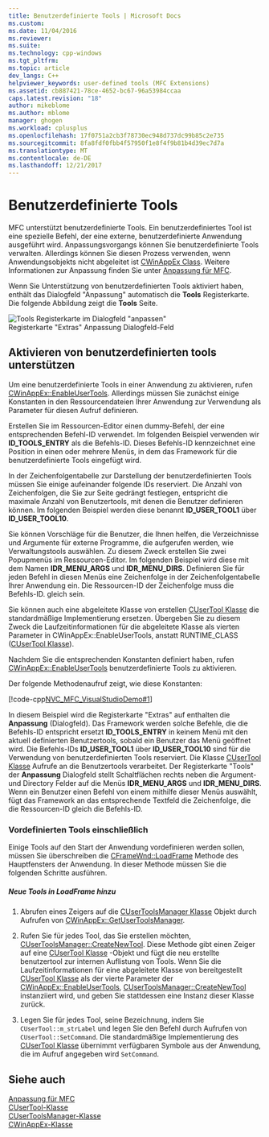 ```yaml
---
title: Benutzerdefinierte Tools | Microsoft Docs
ms.custom: 
ms.date: 11/04/2016
ms.reviewer: 
ms.suite: 
ms.technology: cpp-windows
ms.tgt_pltfrm: 
ms.topic: article
dev_langs: C++
helpviewer_keywords: user-defined tools (MFC Extensions)
ms.assetid: cb887421-78ce-4652-bc67-96a53984ccaa
caps.latest.revision: "18"
author: mikeblome
ms.author: mblome
manager: ghogen
ms.workload: cplusplus
ms.openlocfilehash: 17f0751a2cb3f78730ec948d737dc99b85c2e735
ms.sourcegitcommit: 8fa8fdf0fbb4f57950f1e8f4f9b81b4d39ec7d7a
ms.translationtype: MT
ms.contentlocale: de-DE
ms.lasthandoff: 12/21/2017
---
```

# <a name="user-defined-tools"></a>Benutzerdefinierte Tools
MFC unterstützt benutzerdefinierte Tools. Ein benutzerdefiniertes Tool ist eine spezielle Befehl, der eine externe, benutzerdefinierte Anwendung ausgeführt wird. Anpassungsvorgangs können Sie benutzerdefinierte Tools verwalten. Allerdings können Sie diesen Prozess verwenden, wenn Anwendungsobjekts nicht abgeleitet ist [CWinAppEx Class](../mfc/reference/cwinappex-class.md). Weitere Informationen zur Anpassung finden Sie unter [Anpassung für MFC](../mfc/customization-for-mfc.md).  
  
 Wenn Sie Unterstützung von benutzerdefinierten Tools aktiviert haben, enthält das Dialogfeld "Anpassung" automatisch die **Tools** Registerkarte. Die folgende Abbildung zeigt die **Tools** Seite.  
  
 ![Tools Registerkarte im Dialogfeld "anpassen"](../mfc/media/custdialogboxtoolstab.png "Custdialogboxtoolstab")  
Registerkarte "Extras" Anpassung Dialogfeld-Feld  
  
## <a name="enabling-user-defined-tools-support"></a>Aktivieren von benutzerdefinierten tools unterstützen  
 Um eine benutzerdefinierte Tools in einer Anwendung zu aktivieren, rufen [CWinAppEx::EnableUserTools](../mfc/reference/cwinappex-class.md#enableusertools). Allerdings müssen Sie zunächst einige Konstanten in den Ressourcendateien Ihrer Anwendung zur Verwendung als Parameter für diesen Aufruf definieren.  
  
 Erstellen Sie im Ressourcen-Editor einen dummy-Befehl, der eine entsprechenden Befehl-ID verwendet. Im folgenden Beispiel verwenden wir **ID_TOOLS_ENTRY** als die Befehls-ID. Dieses Befehls-ID kennzeichnet eine Position in einen oder mehrere Menüs, in dem das Framework für die benutzerdefinierte Tools eingefügt wird.  
  
 In der Zeichenfolgentabelle zur Darstellung der benutzerdefinierten Tools müssen Sie einige aufeinander folgende IDs reserviert. Die Anzahl von Zeichenfolgen, die Sie zur Seite gedrängt festlegen, entspricht die maximale Anzahl von Benutzertools, mit denen die Benutzer definieren können. Im folgenden Beispiel werden diese benannt **ID_USER_TOOL1** über **ID_USER_TOOL10**.  
  
 Sie können Vorschläge für die Benutzer, die Ihnen helfen, die Verzeichnisse und Argumente für externe Programme, die aufgerufen werden, wie Verwaltungstools auswählen. Zu diesem Zweck erstellen Sie zwei Popupmenüs im Ressourcen-Editor. Im folgenden Beispiel wird diese mit dem Namen **IDR_MENU_ARGS** und **IDR_MENU_DIRS**. Definieren Sie für jeden Befehl in diesen Menüs eine Zeichenfolge in der Zeichenfolgentabelle Ihrer Anwendung ein. Die Ressourcen-ID der Zeichenfolge muss die Befehls-ID. gleich sein.  
  
 Sie können auch eine abgeleitete Klasse von erstellen [CUserTool Klasse](../mfc/reference/cusertool-class.md) die standardmäßige Implementierung ersetzen. Übergeben Sie zu diesem Zweck die Laufzeitinformationen für die abgeleitete Klasse als vierten Parameter in CWinAppEx::EnableUserTools, anstatt RUNTIME_CLASS ([CUserTool Klasse](../mfc/reference/cusertool-class.md)).  
  
 Nachdem Sie die entsprechenden Konstanten definiert haben, rufen [CWinAppEx::EnableUserTools](../mfc/reference/cwinappex-class.md#enableusertools) benutzerdefinierte Tools zu aktivieren.  
  
 Der folgende Methodenaufruf zeigt, wie diese Konstanten:  
  
 [!code-cpp[NVC_MFC_VisualStudioDemo#1](../mfc/codesnippet/cpp/user-defined-tools_1.cpp)]  
  
 In diesem Beispiel wird die Registerkarte "Extras" auf enthalten die **Anpassung** (Dialogfeld). Das Framework werden solche Befehle, die die Befehls-ID entspricht ersetzt **ID_TOOLS_ENTRY** in keinem Menü mit den aktuell definierten Benutzertools, sobald ein Benutzer das Menü geöffnet wird. Die Befehls-IDs **ID_USER_TOOL1** über **ID_USER_TOOL10** sind für die Verwendung von benutzerdefinierten Tools reserviert. Die Klasse [CUserTool Klasse](../mfc/reference/cusertool-class.md) Aufrufe an die Benutzertools verarbeitet. Der Registerkarte "Tools" der **Anpassung** Dialogfeld stellt Schaltflächen rechts neben die Argument- und Directory Felder auf die Menüs **IDR_MENU_ARGS** und **IDR_MENU_DIRS**. Wenn ein Benutzer einen Befehl von einem mithilfe dieser Menüs auswählt, fügt das Framework an das entsprechende Textfeld die Zeichenfolge, die die Ressourcen-ID gleich die Befehls-ID.  
  
### <a name="including-predefined-tools"></a>Vordefinierten Tools einschließlich  
 Einige Tools auf den Start der Anwendung vordefinieren werden sollen, müssen Sie überschreiben die [CFrameWnd::LoadFrame](../mfc/reference/cframewnd-class.md#loadframe) Methode des Hauptfensters der Anwendung. In dieser Methode müssen Sie die folgenden Schritte ausführen.  
  
##### <a name="to-add-new-tools-in-loadframe"></a>Neue Tools in LoadFrame hinzu  
  
1.  Abrufen eines Zeigers auf die [CUserToolsManager Klasse](../mfc/reference/cusertoolsmanager-class.md) Objekt durch Aufrufen von [CWinAppEx::GetUserToolsManager](../mfc/reference/cwinappex-class.md#getusertoolsmanager).  
  
2.  Rufen Sie für jedes Tool, das Sie erstellen möchten, [CUserToolsManager::CreateNewTool](../mfc/reference/cusertoolsmanager-class.md#createnewtool). Diese Methode gibt einen Zeiger auf eine [CUserTool Klasse](../mfc/reference/cusertool-class.md) -Objekt und fügt die neu erstellte benutzertool zur internen Auflistung von Tools. Wenn Sie die Laufzeitinformationen für eine abgeleitete Klasse von bereitgestellt [CUserTool Klasse](../mfc/reference/cusertool-class.md) als der vierte Parameter der [CWinAppEx::EnableUserTools](../mfc/reference/cwinappex-class.md#enableusertools), [CUserToolsManager::CreateNewTool](../mfc/reference/cusertoolsmanager-class.md#createnewtool) instanziiert wird, und geben Sie stattdessen eine Instanz dieser Klasse zurück.  
  
3.  Legen Sie für jedes Tool, seine Bezeichnung, indem Sie `CUserTool::m_strLabel` und legen Sie den Befehl durch Aufrufen von `CUserTool::SetCommand`. Die standardmäßige Implementierung des [CUserTool Klasse](../mfc/reference/cusertool-class.md) übernimmt verfügbaren Symbole aus der Anwendung, die im Aufruf angegeben wird `SetCommand`.  
  
## <a name="see-also"></a>Siehe auch  
 [Anpassung für MFC](../mfc/customization-for-mfc.md)   
 [CUserTool-Klasse](../mfc/reference/cusertool-class.md)   
 [CUserToolsManager-Klasse](../mfc/reference/cusertoolsmanager-class.md)   
 [CWinAppEx-Klasse](../mfc/reference/cwinappex-class.md)





